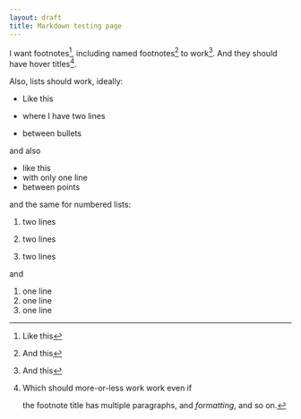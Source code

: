 ```yaml
---
layout: draft
title: Markdown testing page
---
```

I want footnotes[^1], including named footnotes[^here] to work[^2]. And they should have hover titles[^3].

Also, lists should work, ideally:

* Like this

* where I have two lines

* between bullets

and also

* like this
* with only one line
* between points

and the same for numbered lists:

1. two lines

2. two lines

3. two lines

and

1. one line
2. one line
3. one line

[^1]: Like this
[^here]: And this
[^2]: And this
[^3]: Which should more-or-less work work even if

    the footnote title has multiple paragraphs, and *formatting*, and so on.
